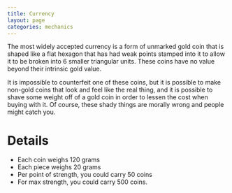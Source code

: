 ```yaml
---
title: Currency
layout: page
categories: mechanics
---
```


The most widely accepted currency is a form of unmarked gold coin that is shaped like a flat hexagon that has had weak points stamped into it to allow it to be broken into 6 smaller triangular units. These coins have no value beyond their intrinsic gold value.

It is impossible to counterfeit one of these coins, but it is possible to make non-gold coins that look and feel like the real thing, and it is possible to shave some weight off of a gold coin in order to lessen the cost when buying with it. Of course, these shady things are morally wrong and people might catch you.

# Details
- Each coin weighs 120 grams
- Each piece weighs 20 grams
- Per point of strength, you could carry 50 coins
- For max strength, you could carry 500 coins.
